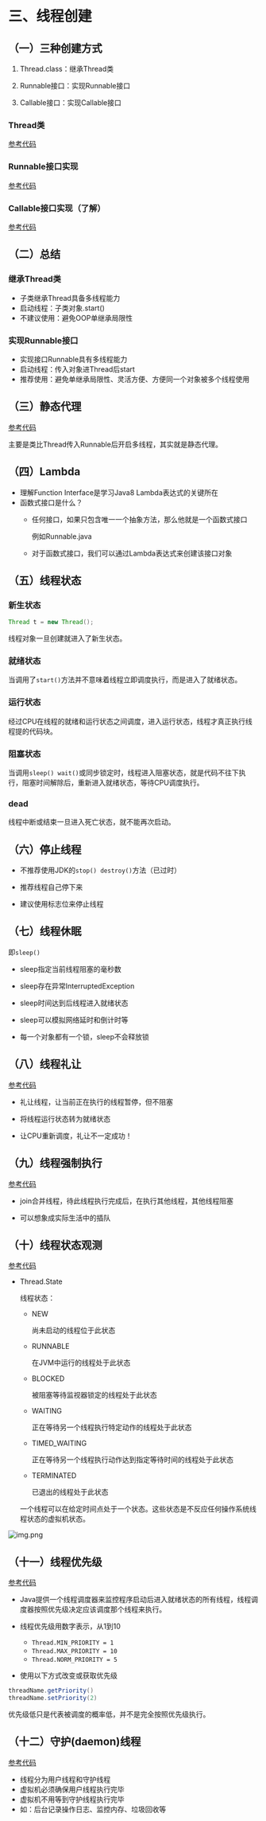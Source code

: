 # 三、线程创建

## （一）三种创建方式

1. Thread.class：继承Thread类

2. Runnable接口：实现Runnable接口

3. Callable接口：实现Callable接口

### Thread类

[参考代码](../../01-Thread)

### Runnable接口实现

[参考代码](../../02-Runnable)

### Callable接口实现（了解）

[参考代码](../../03-Callable)

## （二）总结

### 继承Thread类

* 子类继承Thread具备多线程能力
* 启动线程：子类对象.start()
* 不建议使用：避免OOP单继承局限性

### 实现Runnable接口

* 实现接口Runnable具有多线程能力
* 启动线程：传入对象进Thread后start
* 推荐使用：避免单继承局限性、灵活方便、方便同一个对象被多个线程使用

## （三）静态代理

[参考代码](../../04-StaticProxy)

主要是类比Thread传入Runnable后开启多线程，其实就是静态代理。

## （四）Lambda

* 理解Function Interface是学习Java8 Lambda表达式的关键所在
* 函数式接口是什么？
    * 任何接口，如果只包含唯一一个抽象方法，那么他就是一个函数式接口
      
        例如Runnable.java
      
    * 对于函数式接口，我们可以通过Lambda表达式来创建该接口对象
    

## （五）线程状态

### 新生状态

```java
Thread t = new Thread();
```

线程对象一旦创建就进入了新生状态。

### 就绪状态

当调用了`start()`方法并不意味着线程立即调度执行，而是进入了就绪状态。

### 运行状态

经过CPU在线程的就绪和运行状态之间调度，进入运行状态，线程才真正执行线程提的代码块。

### 阻塞状态

当调用`sleep() wait()`或同步锁定时，线程进入阻塞状态，就是代码不往下执行，阻塞时间解除后，重新进入就绪状态，等待CPU调度执行。

### dead

线程中断或结束一旦进入死亡状态，就不能再次启动。

## （六）停止线程

* 不推荐使用JDK的`stop() destroy()`方法（已过时）

* 推荐线程自己停下来

* 建议使用标志位来停止线程

## （七）线程休眠

即`sleep()`

* sleep指定当前线程阻塞的毫秒数

* sleep存在异常InterruptedException

* sleep时间达到后线程进入就绪状态

* sleep可以模拟网络延时和倒计时等

* 每一个对象都有一个锁，sleep不会释放锁

## （八）线程礼让

[参考代码](../../07-TestYield)

* 礼让线程，让当前正在执行的线程暂停，但不阻塞

* 将线程运行状态转为就绪状态

* 让CPU重新调度，礼让不一定成功！

## （九）线程强制执行

[参考代码](../../08-TestJoin)

* join合并线程，待此线程执行完成后，在执行其他线程，其他线程阻塞

* 可以想象成实际生活中的插队

## （十）线程状态观测

[参考代码](../../09-ThreadState)

* Thread.State
    
    线程状态：
    * NEW
        
        尚未启动的线程位于此状态
      
    * RUNNABLE
      
      在JVM中运行的线程处于此状态  
      
    * BLOCKED
      
        被阻塞等待监视器锁定的线程处于此状态
      
    * WAITING
      
        正在等待另一个线程执行特定动作的线程处于此状态
      
    * TIMED_WAITING
      
        正在等待另一个线程执行动作达到指定等待时间的线程处于此状态
      
    * TERMINATED
    
        已退出的线程处于此状态
    
    一个线程可以在给定时间点处于一个状态。这些状态是不反应任何操作系统线程状态的虚拟机状态。
  
![img.png](img.png)


## （十一）线程优先级

[参考代码](../../10-TestPriority)

* Java提供一个线程调度器来监控程序启动后进入就绪状态的所有线程，线程调度器按照优先级决定应该调度那个线程来执行。

* 线程优先级用数字表示，从1到10
    * `Thread.MIN_PRIORITY = 1`
    * `Thread.MAX_PRIORITY = 10`
    * `Thread.NORM_PRIORITY = 5`
    
* 使用以下方式改变或获取优先级
```java
threadName.getPriority()
threadName.setPriority(2)
```

优先级低只是代表被调度的概率低，并不是完全按照优先级执行。

## （十二）守护(daemon)线程

[参考代码](../../11-TestDaemon)

* 线程分为用户线程和守护线程
* 虚拟机必须确保用户线程执行完毕
* 虚拟机不用等到守护线程执行完毕
* 如：后台记录操作日志、监控内存、垃圾回收等